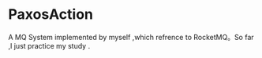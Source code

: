 # PaxosAction
A MQ System implemented  by myself ,which refrence to RocketMQ。So far ,I just practice my study .
